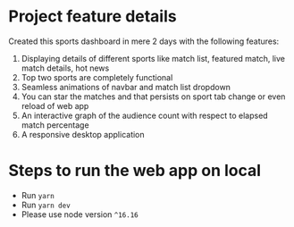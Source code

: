 # Project feature details
Created this sports dashboard in mere 2 days with the following features:
1) Displaying details of different sports like match list, featured match, live match details, hot news
2) Top two sports are completely functional
2) Seamless animations of navbar and match list dropdown
3) You can star the matches and that persists on sport tab change or even reload of web app
4) An interactive graph of the audience count with respect to elapsed match percentage
5) A responsive desktop application

# Steps to run the web app on local
- Run `yarn`
- Run `yarn dev`
- Please use node version `^16.16`


